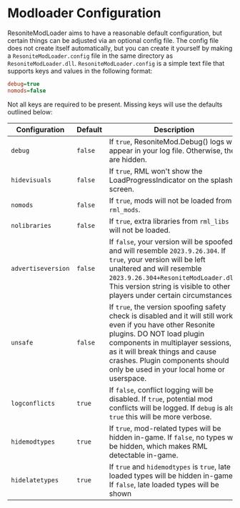 # Modloader Configuration

ResoniteModLoader aims to have a reasonable default configuration, but certain things can be adjusted via an optional config file. The config file does not create itself automatically, but you can create it yourself by making a `ResoniteModLoader.config` file in the same directory as `ResoniteModLoader.dll`. `ResoniteModLoader.config` is a simple text file that supports keys and values in the following format:

```ini
debug=true
nomods=false
```

Not all keys are required to be present. Missing keys will use the defaults outlined below:

| Configuration      | Default | Description |
| ------------------ | ------- | ----------- |
| `debug`            | `false` | If `true`, ResoniteMod.Debug() logs will appear in your log file. Otherwise, they are hidden. |
| `hidevisuals`      | `false` | If `true`, RML won't show the LoadProgressIndicator on the splash screen. |
| `nomods`           | `false` | If `true`, mods will not be loaded from `rml_mods`. |
| `nolibraries`      | `false` | If `true`, extra libraries from `rml_libs` will not be loaded. |
| `advertiseversion` | `false` | If `false`, your version will be spoofed and will resemble `2023.9.26.304`. If `true`, your version will be left unaltered and will resemble `2023.9.26.304+ResoniteModLoader.dll`. This version string is visible to other players under certain circumstances. |
| `unsafe`           | `false` | If `true`, the version spoofing safety check is disabled and it will still work even if you have other Resonite plugins. DO NOT load plugin components in multiplayer sessions, as it will break things and cause crashes. Plugin components should only be used in your local home or userspace. |
| `logconflicts`     | `true`  | If `false`, conflict logging will be disabled. If `true`, potential mod conflicts will be logged. If `debug` is also `true` this will be more verbose. |
| `hidemodtypes`     | `true`  | If `true`, mod-related types will be hidden in-game. If `false`, no types will be hidden, which makes RML detectable in-game. |
| `hidelatetypes`    | `true`  | If `true` and `hidemodtypes` is `true`, late loaded types will be hidden in-game. If `false`, late loaded types will be shown |